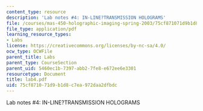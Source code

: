 ```yaml
---
content_type: resource
description: 'Lab notes #4: IN-LINE?TRANSMISSION HOLOGRAMS'
file: /courses/mas-450-holographic-imaging-spring-2003/75cf871071d9b1d8c7ea972daa2dfbdc_lab4.pdf
file_type: application/pdf
learning_resource_types:
- Labs
license: https://creativecommons.org/licenses/by-nc-sa/4.0/
ocw_type: OCWFile
parent_title: Labs
parent_type: CourseSection
parent_uid: 5460ec1b-7397-abb2-7fe8-e672ee6e3301
resourcetype: Document
title: lab4.pdf
uid: 75cf8710-71d9-b1d8-c7ea-972daa2dfbdc
---
```

Lab notes #4: IN-LINE?TRANSMISSION HOLOGRAMS